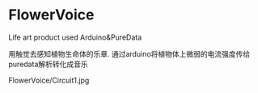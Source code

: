 # FlowerVoice
Life art product  used Arduino&amp;PureData


用触觉去感知植物生命体的乐章.
通过arduino将植物体上微弱的电流强度传给puredata解析转化成音乐

 FlowerVoice/Circuit1.jpg 
